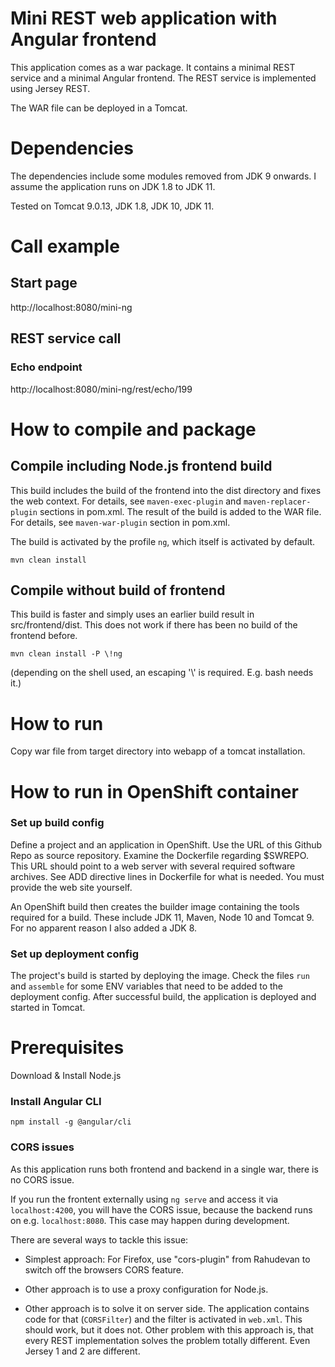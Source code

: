 # Mini REST web application with Angular frontend
This application comes as a war package.
It contains a minimal REST service and a minimal Angular frontend.
The REST service is implemented using Jersey REST.
 
The WAR file can be deployed in a Tomcat. 

# Dependencies
The dependencies include some modules removed from JDK 9 onwards. 
I assume the application runs on JDK 1.8 to JDK 11.

Tested on Tomcat 9.0.13, JDK 1.8, JDK 10, JDK 11.

# Call example

## Start page
http://localhost:8080/mini-ng 

## REST service call

### Echo endpoint
http://localhost:8080/mini-ng/rest/echo/199

# How to compile and package

## Compile including Node.js frontend build
This build includes the build of the frontend into the dist directory and fixes the web context. 
For details, see ```maven-exec-plugin``` and ```maven-replacer-plugin``` sections in pom.xml.
The result of the build is added to the WAR file. For details, see ```maven-war-plugin``` section in pom.xml.

The build is activated by the profile ```ng```, which itself is activated by default.

```mvn clean install```
 
## Compile without build of frontend
This build is faster and simply uses an earlier build result in src/frontend/dist. This does not work if there
has been no build of the frontend before.

```mvn clean install -P \!ng```

(depending on the shell used, an escaping '\\' is required. E.g. bash needs it.)

# How to run
Copy war file from target directory into webapp of a tomcat installation.

# How to run in OpenShift container

### Set up build config
Define a project and an application in OpenShift. Use the URL of this Github Repo as source repository.
Examine the Dockerfile regarding $SWREPO. This URL should point to a web server with several required software
archives. See ADD directive lines in Dockerfile for what is needed. You must provide the web site yourself.

An OpenShift build then creates the builder image containing the tools required for a build. These include JDK 11,
Maven, Node 10 and Tomcat 9. For no apparent reason I also added a JDK 8.

### Set up deployment config
The project's build is started by deploying the image. Check the files ```run``` and ```assemble``` for some ENV variables
that need to be added to the deployment config. After successful build, the application is deployed and started in Tomcat.


# Prerequisites
Download & Install Node.js

### Install Angular CLI
```npm install -g @angular/cli```

### CORS issues
As this application runs both frontend and backend in a single war, there is no CORS issue.

If you run the frontent externally using ```ng serve``` and access it via ```localhost:4200```, you will have the CORS issue, 
because the backend runs on e.g. ```localhost:8080```. This case may happen during development.

There are several ways to tackle this issue:

* Simplest approach: For Firefox, use "cors-plugin" from Rahudevan to switch off the browsers CORS feature.

* Other approach is to use a proxy configuration for Node.js.

* Other approach is to solve it on server side. The application contains code for that (```CORSFilter```) and the filter
  is activated in ```web.xml```. This should work, but it does not. Other problem with this approach is, that every REST
  implementation solves the problem totally different. Even Jersey 1 and 2 are different.



